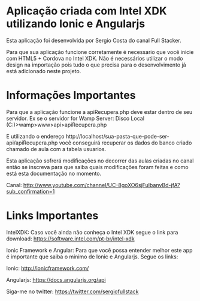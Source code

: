 Aplicação criada com Intel XDK utilizando Ionic e Angularjs
=====================================================================

Esta aplicação foi desenvolvida por Sergio Costa do canal Full Stacker. 

Para que sua aplicação funcione corretamente é necessario que você inicie com
HTML5 + Cordova no Intel XDK. 
Não é necessários utilizar o modo design na importação pois tudo o que precisa
para o desenvolvimento já está adicionado neste projeto.


Informações Importantes
=====================================================================

Para que a aplicação funcione a apiRecupera.php deve estar dentro de seu servidor.
Ex se o servidor for Wamp Server: Disco Local (C:)>wamp>www>api>apiRecupera.php

E utilizando o endereço http://localhost/sua-pasta-que-pode-ser-api/apiRecupera.php 
você conseguirá recuperar os dados do banco criado chamado de aula com a tabela
usuarios.

Esta aplicação sofrerá modificações no decorrer das aulas criadas no canal então
se inscreva para que saiba quais modificações foram feitas e como está esta documentação
no momento.

Canal: <http://www.youtube.com/channel/UC-8goXO6sjFuIbanvBd-jfA?sub_confirmation=1>

Links Importantes
=====================================================================

IntelXDK:
Caso você ainda não conheça o Intel XDK segue o link para download:
<https://software.intel.com/pt-br/intel-xdk>

Ionic Framework e Angular:
Para que você possa entender melhor este app é importante que saiba o minimo de 
Ionic e Angularjs. Segue os links:

Ionic: http://ionicframework.com/

Angularjs: https://docs.angularjs.org/api

Siga-me no twitter: https://twitter.com/sergiofullstack
